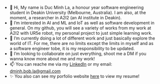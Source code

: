 - 👋 Hi, My name is Duc Minh La, a honour year software engineering student in Deakin University (Melbourne, Australia). I am also, at the moment, a researcher in A2I2 (an AI institute in Deakin).
- 👀 I’m interested in AI and ML and IoT as well as software development in general. On my github, you will see a variety of works from my work at A2I2 with UR5e robot, my personal project to just simple learning work.
- 🌱 I’m currently doing a lot of different work and just basically explore the world of IT. For me, there are no limits except the limits in myself and as a software engineer tobe, it is my responsibility to be updated.
- 💞️ I’m looking to collaborate on just everything, shoot me a DM if you wanna know more about me and my work! 
- 📫 You can reache me via my [LinkedIn](https://www.linkedin.com/in/bobla-ldm/) or my email: dminh.bob.la@gmail.com
- ✨ You also can see my porfolio website [here](https://ldm-bobla.netlify.app/) to view my resume!
